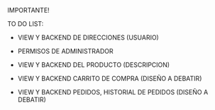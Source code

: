 IMPORTANTE!

TO DO LIST:

- VIEW Y BACKEND DE DIRECCIONES (USUARIO)

- PERMISOS DE ADMINISTRADOR

- VIEW Y BACKEND DEL PRODUCTO (DESCRIPCION)

- VIEW Y BACKEND CARRITO DE COMPRA (DISEÑO A DEBATIR)


- VIEW Y BACKEND PEDIDOS, HISTORIAL DE PEDIDOS (DISEÑO A DEBATIR)